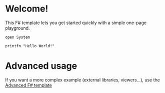 # Welcome!

This F# template lets you get started quickly with a simple one-page playground.

```F# runnable
open System

printfn "Hello World!"
```

# Advanced usage

If you want a more complex example (external libraries, viewers...), use the [Advanced F# template](https://tech.io/select-repo/1579)
